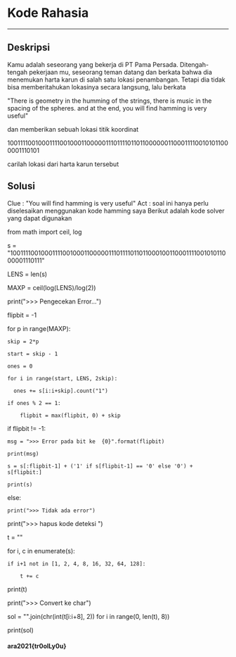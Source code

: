 # Kode Rahasia
---
## Deskripsi
Kamu adalah seseorang yang bekerja di PT Pama Persada.  Ditengah-tengah pekerjaan mu, seseorang teman datang dan berkata bahwa dia menemukan harta karun di salah satu lokasi penambangan. Tetapi dia tidak bisa memberitahukan lokasinya secara langsung, lalu berkata

"There is geometry in the humming of the strings, there is music in the spacing of the spheres. and at the end, you will find hamming is very useful"

dan memberikan sebuah lokasi titik koordinat

1001111001000111100100011000001110111101101100000011000111100101011000001110101

carilah lokasi dari harta karun tersebut


## Solusi

Clue : "You will find hamming is very useful"
Act : soal ini hanya perlu diselesaikan menggunakan kode hamming saya
Berikut adalah kode solver yang dapat digunakan


from math import ceil, log

s = "1001111001000111100100011000001110111101101100010011000111100101011000001110111"

LENS = len(s)

MAXP = ceil(log(LENS)/log(2))


print(">>> Pengecekan Error...")

flipbit = -1

for p in range(MAXP):
    
    skip = 2*p
    
    start = skip - 1
    
    ones = 0
    
    for i in range(start, LENS, 2skip):
    
      ones += s[i:i+skip].count("1")
    
    if ones % 2 == 1:
        
        flipbit = max(flipbit, 0) + skip

if flipbit != -1:
    
    msg = ">>> Error pada bit ke  {0}".format(flipbit)
    
    print(msg)
    
    s = s[:flipbit-1] + ('1' if s[flipbit-1] == '0' else '0') + s[flipbit:]
    
    print(s)

else:
    
    print(">>> Tidak ada error")


print(">>> hapus kode deteksi ")

t = ""

for i, c in enumerate(s):
    
    if i+1 not in [1, 2, 4, 8, 16, 32, 64, 128]:
        
        t += c

print(t)

print(">>> Convert ke char")

sol = "".join(chr(int(t[i:i+8], 2)) for i in range(0, len(t), 8))

print(sol)

#### ara2021{tr0olLy0u}
